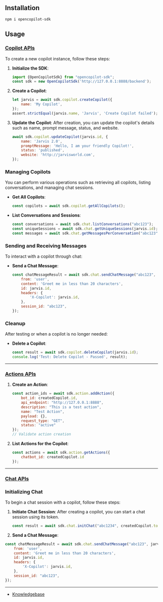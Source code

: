 ## Installation

```
npm i opencopilot-sdk
```

## Usage
### [Copilot APIs](test/integration.test.ts) 

To create a new copilot instance, follow these steps:

1. **Initialize the SDK**:
   ```javascript
   import {OpenCopilotSdk} from "opencopilot-sdk";
   const sdk = new OpenCopilotSdk('http://127.0.0.1:8888/backend');
   ```

2. **Create a Copilot**:
   ```javascript
   let jarvis = await sdk.copilot.createCopilot({
       name: 'My Copilot',
   });
   assert.strictEqual(jarvis.name, 'Jarvis', 'Create Copilot failed');
   ```

3. **Update the Copilot**:
   After creation, you can update the copilot's details such as name, prompt message, status, and website.
   ```javascript
   await sdk.copilot.updateCopilot(jarvis.id, {
       name: 'Jarvis 2.0',
       promptMessage: 'Hello, I am your friendly Copilot!',
       status: 'published',
       website: 'http://jarvisworld.com',
   });
   ```

### Managing Copilots
You can perform various operations such as retrieving all copilots, listing conversations, and managing chat sessions.

- **Get All Copilots**:
  ```javascript
  const copilots = await sdk.copilot.getAllCopilots();
  ```

- **List Conversations and Sessions**:
  ```javascript
  const conversations = await sdk.chat.listConversations("abc123");
  const uniqueSessions = await sdk.chat.getUniqueSessions(jarvis.id);
  const messages = await sdk.chat.getMessagesPerConversation("abc123");
  ```

### Sending and Receiving Messages
To interact with a copilot through chat:

- **Send a Chat Message**:
  ```javascript
  const chatMessageResult = await sdk.chat.sendChatMessage("abc123", jarvis.token, {
      from: 'user',
      content: 'Greet me in less than 20 characters',
      id: jarvis.id,
      headers: {
          'X-Copilot': jarvis.id,
      },
      session_id: "abc123",
  });
  ```

### Cleanup
After testing or when a copilot is no longer needed:

- **Delete a Copilot**:
  ```javascript
  const result = await sdk.copilot.deleteCopilot(jarvis.id);
  console.log('Test: Delete Copilot - Passed', result);
  ```

-----


### [Actions APIs](test/action.test.ts) 
1. **Create an Action**:
   ```javascript
   const action_ids = await sdk.action.addAction({
       bot_id: createdCopilot.id,
       api_endpoint: "http://127.0.0.1:8888",
       description: "This is a test action",
       name: "Test Action",
       payload: {},
       request_type: "GET",
       status: "active"
   });
   // Validate action creation
   ```

2. **List Actions for the Copilot**:
   ```javascript
   const actions = await sdk.action.getActions({
       chatbot_id: createdCopilot.id
   });
   ```
   
----

### [Chat APIs](test/initChat.test.ts)

### Initializing Chat
To begin a chat session with a copilot, follow these steps:

1. **Initiate Chat Session**:
   After creating a copilot, you can start a chat session using its token.
   ```javascript
   const result = await sdk.chat.initChat("abc1234", createdCopilot.token);
   ```

2. **Send a Chat Message**:
  ```javascript
  const chatMessageResult = await sdk.chat.sendChatMessage("abc123", jarvis.token, {
      from: 'user',
      content: 'Greet me in less than 20 characters',
      id: jarvis.id,
      headers: {
          'X-Copilot': jarvis.id,
      },
      session_id: "abc123",
  });
  ```

----

- [Knowledgebase](test/knowledgebase.test.ts) 

